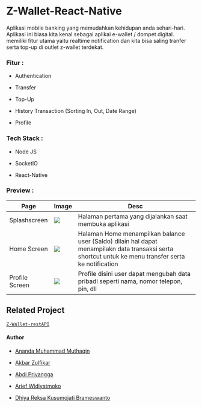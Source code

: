 # Z-Wallet-React-Native

Aplikasi mobile banking yang memudahkan kehidupan anda sehari-hari. Aplikasi ini biasa kita kenal sebagai aplikai e-wallet / dompet digital. memiliki fitur utama yaitu realtime notification dan kita bisa saling tranfer serta top-up di outlet z-wallet terdekat.

### Fitur :

- Authentication
  
- Transfer
  
- Top-Up
  
- History Transaction (Sorting In, Out, Date Range)
  
- Profile
  

### Tech Stack :

- Node JS
  
- SocketIO
  
- React-Native
  

### Preview :

| Page | Image | Desc |
| --- | --- | --- |
| Splashscreen | ![](https://res.cloudinary.com/devloops7/image/upload/v1612405861/z-wallet/Screenshot_1612400718_dux7zk.png) | Halaman pertama yang dijalankan saat membuka aplikasi |
| Home Screen | ![](https://res.cloudinary.com/devloops7/image/upload/v1612405860/z-wallet/Screenshot_1612400578_roadiq.png) | Halaman Home menampilkan balance user (Saldo) dilain hal dapat menampilakn data transaksi serta shortcut untuk ke menu transfer serta ke notification |
| Profile Screen | ![](https://res.cloudinary.com/devloops7/image/upload/v1612405861/z-wallet/Screenshot_1612400698_xkvzga.png) | Profile disini user dapat mengubah data pribadi seperti nama, nomor telepon, pin, dll |

## Related Project

[`Z-Wallet-restAPI`](https://github.com/ariefw96/Z-Wallet-RESTAPI)

#### Author

- [Ananda Muhammad Muthaqin](https://github.com/handa26)
  
- [Akbar Zulfikar](https://github.com/AkbarZul)
  
- [Abdi Priyangga](https://github.com/abdipriyangga)
  
- [Arief Widiyatmoko](https://github.com/ariefw96)
  
- [Dhiya Reksa Kusumojati Brameswanto](https://github.com/dhiyo7)
